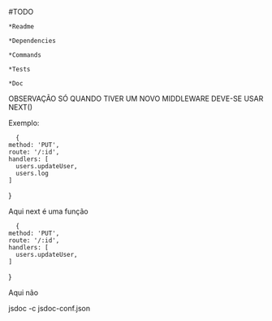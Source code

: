 #TODO

    *Readme

    *Dependencies

    *Commands

    *Tests

    *Doc


OBSERVAÇÃO SÓ QUANDO TIVER UM NOVO MIDDLEWARE DEVE-SE USAR NEXT()

Exemplo:    

      {
    method: 'PUT',
    route: '/:id',
    handlers: [
      users.updateUser,
      users.log
    ]
  }

Aqui next é uma função

      {
    method: 'PUT',
    route: '/:id',
    handlers: [
      users.updateUser,
    ]
  }

Aqui não

jsdoc -c jsdoc-conf.json